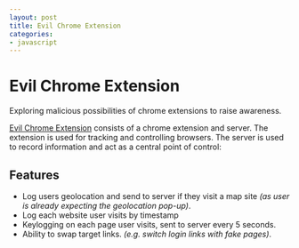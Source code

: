 ```yaml
---
layout: post
title: Evil Chrome Extension
categories:
- javascript
---
```


# Evil Chrome Extension
Exploring malicious possibilities of chrome extensions to raise awareness.

[Evil Chrome Extension](https://github.com/kirkins/Evil-Chrome-Extension) consists of a chrome extension and server. The extension is
used for tracking and controlling browsers. The server is used to record information and act as a central point of control: 

## Features


* Log users geolocation and send to server if they visit a map site _(as user is already expecting the geolocation pop-up)_.
* Log each website user visits by timestamp
* Keylogging on each page user visits, sent to server every 5 seconds.
* Ability to swap target links. _(e.g. switch login links with fake pages)_.

